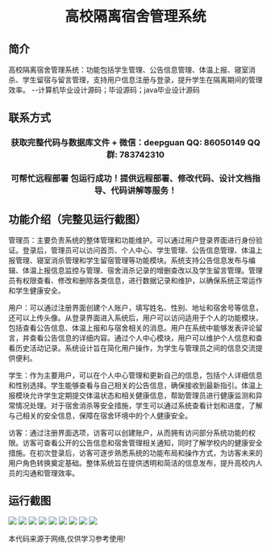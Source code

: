 <p><h1 align="center">高校隔离宿舍管理系统</h1></p>

## 简介
高校隔离宿舍管理系统：功能包括学生管理、公告信息管理、体温上报、寝室消杀、学生留宿与留言管理，支持用户信息注册与登录，提升学生在隔离期间的管理效率。    --计算机毕业设计源码；毕设源码；java毕业设计源码


## 联系方式
<p><h3 align="center">获取完整代码与数据库文件 + 微信：deepguan QQ: 86050149 QQ群: 783742310</h3></p>
<p><h3 align="center">可帮忙远程部署 包运行成功！提供远程部署、修改代码、设计文档指导、代码讲解等服务！</h3></p>

## 功能介绍（完整见运行截图）
管理员：主要负责系统的整体管理和功能维护。可以通过用户登录界面进行身份验证。登录后，管理员可以访问首页、个人中心、学生管理、公告信息管理、体温上报管理、寝室消杀管理和学生留宿管理等功能模块。系统支持公告信息发布与编辑、体温上报信息监控与管理、宿舍消杀记录的增删查改以及学生留言管理。管理员有权限查看、修改和删除各类信息，进行数据记录和维护，以确保系统正常运作和学生健康安全。

用户：可以通过注册界面创建个人账户，填写姓名、性别、地址和宿舍号等信息，还可以上传头像。从登录界面进入系统后，用户可以访问适用于个人的功能模块，包括查看公告信息、体温上报和与宿舍相关的消息。用户在系统中能够发表评论留言，并查看公告信息的详细内容。通过个人中心模块，用户可以维护个人信息和查看历史活动记录。系统设计旨在简化用户操作，为学生与管理员之间的信息交流提供便利。

学生：作为主要用户，可以在个人中心管理和更新自己的信息，包括个人详细信息和性别选择。学生能够查看与自己相关的公告信息，确保接收到最新指引。体温上报模块允许学生定期提交体温状态和相关健康信息，帮助管理员进行健康监测和异常情况处理。对于宿舍消杀等安全措施，学生可以通过系统查看计划和进度，了解与己相关的安全信息，保障在宿舍环境中的个人健康安全。

访客：通过注册界面选项，访客可以创建账户，从而拥有访问部分系统功能的权限。访客可查看公开的公告信息和宿舍管理相关通知，同时了解学校内的健康安全措施。在初次登录后，访客可逐步熟悉系统的功能布局和操作方式，为访客未来的用户角色转换奠定基础。整体系统旨在提供透明和简洁的信息发布，提升高校内人员的沟通和管理效率。


## 运行截图
![](https://bs-1329754181.cos.ap-shanghai.myqcloud.com/ssm/CollegeIsolationDormitoryManagementSystem/img/001.jpg)
![](https://bs-1329754181.cos.ap-shanghai.myqcloud.com/ssm/CollegeIsolationDormitoryManagementSystem/img/002.jpg)
![](https://bs-1329754181.cos.ap-shanghai.myqcloud.com/ssm/CollegeIsolationDormitoryManagementSystem/img/003.jpg)
![](https://bs-1329754181.cos.ap-shanghai.myqcloud.com/ssm/CollegeIsolationDormitoryManagementSystem/img/004.jpg)
![](https://bs-1329754181.cos.ap-shanghai.myqcloud.com/ssm/CollegeIsolationDormitoryManagementSystem/img/005.jpg)
![](https://bs-1329754181.cos.ap-shanghai.myqcloud.com/ssm/CollegeIsolationDormitoryManagementSystem/img/006.jpg)
![](https://bs-1329754181.cos.ap-shanghai.myqcloud.com/ssm/CollegeIsolationDormitoryManagementSystem/img/007.jpg)
![](https://bs-1329754181.cos.ap-shanghai.myqcloud.com/ssm/CollegeIsolationDormitoryManagementSystem/img/008.jpg)
![](https://bs-1329754181.cos.ap-shanghai.myqcloud.com/ssm/CollegeIsolationDormitoryManagementSystem/img/009.jpg)

<p>本代码来源于网络,仅供学习参考使用!</p>

